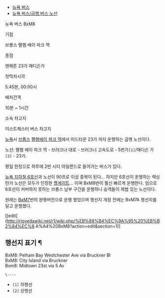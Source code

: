 * [뉴욕 버스](%EB%89%B4%EC%9A%95%20%EB%B2%84%EC%8A%A4.md)  
* [뉴욕 버스/급행 버스 노선](%EB%89%B4%EC%9A%95%20%EB%B2%84%EC%8A%A4/%EA%B8%89%ED%96%89%20%EB%B2%84%EC%8A%A4%20%EB%85%B8%EC%84%A0.md)

뉴욕 버스 BxM8

기점

브롱스 팰햄 배이 파크 역

종점

맨해튼 23가 매디슨가

첫막차시각

5:45분, 00:00시

배차간격

10분 ~ 1시간

소속 차고지

이스트체스터 버스 차고지

  
[뉴욕](%EB%89%B4%EC%9A%95.md)시 [브롱스](%EB%B8%8C%EB%A1%B1%EC%8A%A4.md) [팰햄배이 파크 역](%ED%8C%B0%ED%96%84%20%EB%B0%B0%EC%9D%B4%20%ED%8C%8C%ED%81%AC%20%EC%97%AD.md)에서 미드타운 23가 까지 운행하는 급행 노선이다.

노선: 팰햄 배이 파크 역 - 브러크너 대로 - 브러크너 고속도로 - 5번가`[1]`/매디슨 가`[2]` \- 23가.

평일 한정으로 하루에 2번 시티 아일랜드로 들어가는 버스가 있다.

[뉴욕 지하철 6호선](%EB%89%B4%EC%9A%95%20%EC%A7%80%ED%95%98%EC%B2%A0%206%ED%98%B8%EC%84%A0.md)과 노선이 90프로 이상 중복이 된다... 하지만 6호선이 운행하는 랙싱턴가 노선은 모두가 인정한
[핼게이트](%ED%95%BC%EA%B2%8C%EC%9D%B4%ED%8A%B8.md)... 이며 BxM8번이 훨신 빠르게 운행한다.
덤으로 6호선이 커버하지 못하는 브롱스 남부 구간을 운행하니 승객들이 제법 있는 노선이다.

원래는 [BxM7](%EB%89%B4%EC%9A%95%20%EB%B2%84%EC%8A%A4%20BxM7.md)번의 완행버전으로 운행
했었으며 행선지 개정 전에는 BxM7A 행선지를 달고 운행했다.

[[edit](http://rigvedawiki.net/r1/wiki.php/%EB%89%B4%EC%9A%95%20%EB%B2%84%EC%8
A%A4%20BxM8?action=edit&section=1)]

## 행선지 표기 ¶

BxM8: Pelham Bay Westchester Ave via Bruckner Bl  
BxM8: City Island via Bruckner  
Bxm8: Midtown 23st via 5 Av  

`\----`

  * `[1]` 하행선
  * `[2]` 상행선


